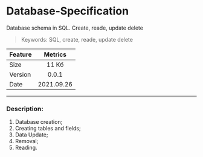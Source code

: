 # Database-Specification
Database schema in SQL. Create, reade, update delete

> Keywords: SQL, create, reade, update delete

 Feature   | Metrics 
-----------|:-------: 
Size       |   11 Кб 
Version    |   0.0.1 
Date       |   2021.09.26
***
<h3>Description:</h3>

1. Database creation;
2. Creating tables and fields;
3. Data Update;
4. Removal;
5. Reading.
